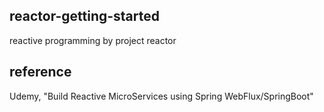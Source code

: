 ## reactor-getting-started

reactive programming by project reactor

## reference

Udemy, "Build Reactive MicroServices using Spring WebFlux/SpringBoot"
